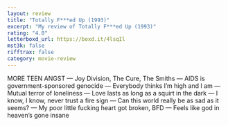```yaml
---
layout: review
title: "Totally F***ed Up (1993)"
excerpt: "My review of Totally F***ed Up (1993)"
rating: "4.0"
letterboxd_url: https://boxd.it/4lsqIl
mst3k: false
rifftrax: false
category: movie-review
---
```


MORE TEEN ANGST — Joy Division, The Cure, The Smiths — AIDS is government-sponsored genocide — Everybody thinks I’m high and I am — Mutual terror of loneliness — Love lasts as long as a squirt in the dark — I know, I know, never trust a fire sign — Can this world really be as sad as it seems? — My poor little fucking heart got broken, BFD — Feels like god in heaven’s gone insane
